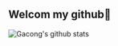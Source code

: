 ## Welcom my github🎇

![Gacong's github stats](https://github-readme-stats.vercel.app/api?username=choigabin&theme=material-palenight&show_icons=true)
